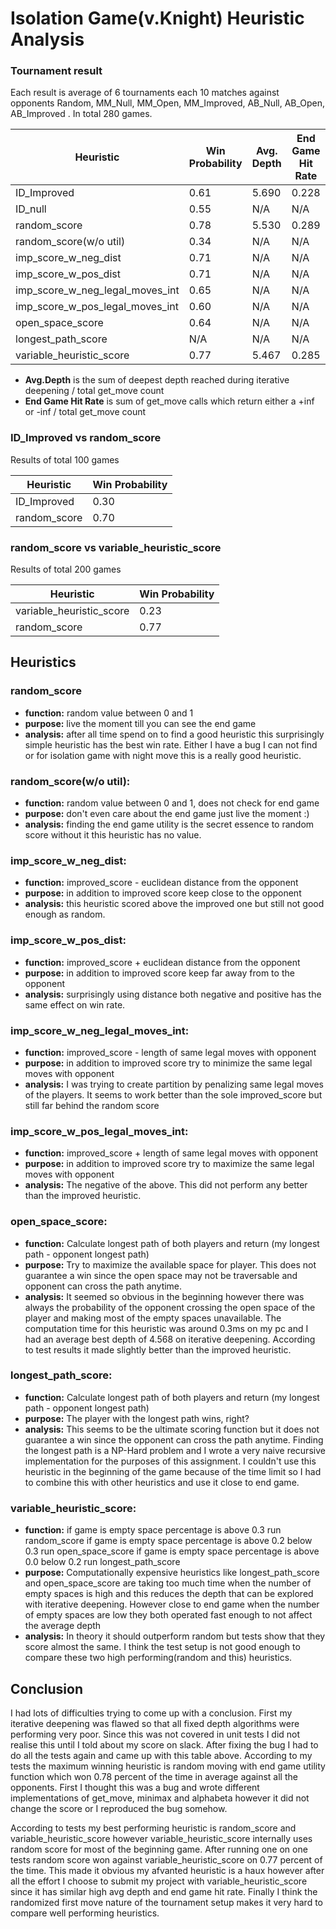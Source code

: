 # Isolation Game(v.Knight) Heuristic Analysis

### Tournament result
Each result is average of 6 tournaments each 10 matches against opponents Random, MM_Null, MM_Open, MM_Improved, AB_Null, AB_Open, AB_Improved . In total 280 games.

| Heuristic | Win Probability | Avg. Depth | End Game Hit Rate |
| ------ | ------ | ------ | ------ |
| ID_Improved | 0.61 | 5.690 | 0.228 |
| ID_null | 0.55 | N/A | N/A |
| random_score | 0.78 | 5.530 | 0.289 |
| random_score(w/o util) | 0.34 | N/A | N/A |
| imp_score_w_neg_dist | 0.71 | N/A | N/A |
| imp_score_w_pos_dist | 0.71 | N/A | N/A |
| imp_score_w_neg_legal_moves_int | 0.65 | N/A | N/A |
| imp_score_w_pos_legal_moves_int | 0.60  | N/A | N/A |
| open_space_score | 0.64 | N/A | N/A |
| longest_path_score | N/A | N/A | N/A |
| variable_heuristic_score | 0.77 | 5.467 | 0.285 |
* **Avg.Depth** is the sum of deepest depth reached during iterative deepening / total get_move count
* **End Game Hit Rate** is sum of get_move calls which return either a +inf or -inf / total get_move count

### ID_Improved vs random_score

Results of total 100 games 

| Heuristic | Win Probability |
| ------ | ------ | 
| ID_Improved | 0.30 | 
| random_score | 0.70 | 

### random_score vs variable_heuristic_score

Results of total 200 games 

| Heuristic | Win Probability |
| ------ | ------ | 
| variable_heuristic_score | 0.23 | 
| random_score | 0.77 | 

## Heuristics
### random_score
* **function:** random value between 0 and 1
* **purpose:** live the moment till you can see the end game
* **analysis:** after all time spend on to find a good heuristic this surprisingly simple heuristic has the best win rate. Either I have a bug I can not find or for isolation game with night move this is a really good heuristic.

### random_score(w/o util):
* **function:** random value between 0 and 1, does not check for end game
* **purpose:** don't even care about the end game just live the moment :)
* **analysis:** finding the end game utility is the secret essence to random score without it this heuristic has no value.

### imp_score_w_neg_dist:
* **function:** improved_score - euclidean distance from the opponent
* **purpose:** in addition to improved score keep close to the opponent
* **analysis:** this heuristic scored above the improved one but still not good enough as random.

### imp_score_w_pos_dist:
* **function:** improved_score + euclidean distance from the opponent
* **purpose:** in addition to improved score keep far away from to the opponent
* **analysis:** surprisingly using distance both negative and positive has the same effect on win rate.

### imp_score_w_neg_legal_moves_int:
* **function:** improved_score - length of same legal moves with opponent
* **purpose:** in addition to improved score try to minimize the same legal moves with opponent
* **analysis:** I was trying to create partition by penalizing same legal moves of the players. It seems to work better than the sole improved_score but still far behind the random score

### imp_score_w_pos_legal_moves_int:
* **function:** improved_score + length of same legal moves with opponent
* **purpose:** in addition to improved score try to maximize the same legal moves with opponent
* **analysis:** The negative of the above. This did not perform any better than the improved heuristic.

### open_space_score:
* **function:** Calculate longest path of both players and return (my longest path - opponent longest path)
* **purpose:** Try to maximize the available space for player. This does not guarantee a win since the open space may not be traversable and opponent can cross the path anytime.
* **analysis:** It seemed so obvious in the beginning however there was always the probability of the opponent crossing the open space of the player and making most of the empty spaces unavailable. The computation time for this heuristic was around 0.3ms on my pc and I had an average best depth of 4.568 on iterative deepening. According to test results it made slightly better than the improved heuristic.

### longest_path_score:
* **function:** Calculate longest path of both players and return (my longest path - opponent longest path)
* **purpose:** The player with the longest path wins, right?
* **analysis:** This seems to be the ultimate scoring function but it does not guarantee a win since the opponent can cross the path anytime. Finding the longest path is a NP-Hard problem and I wrote a very naive recursive
implementation for the purposes of this assignment. I couldn't use this heuristic in the beginning of the game because of the time limit so I had to combine this with other heuristics and use it close to end game.

### variable_heuristic_score:
* **function:**
        if game is empty space percentage is above 0.3 run random_score
        if game is empty space percentage is above 0.2 below 0.3 run open_space_score
        if game is empty space percentage is above 0.0 below 0.2 run longest_path_score
* **purpose:** Computationally expensive heuristics like longest_path_score and open_space_score are taking too much time
        when the number of empty spaces is high and this reduces the depth that can be explored with iterative deepening.
        However close to end game when the number of empty spaces are low they both operated fast enough to not affect the average depth
* **analysis:** In theory it should outperform random but tests show that they score almost the same. I think the test setup is not good enough to compare these two high performing(random and this) heuristics.

## Conclusion

I had lots of difficulties trying to come up with a conclusion. First my iterative deepening was flawed so that all fixed depth algorithms were performing very poor. Since this was not covered in unit tests I did not realise this until I told about my score on slack. After fixing the bug I had to do all the tests again and came up with this table above. According to my tests the maximum winning heuristic is random moving with end game utility function which won 0.78 percent of the time in average against all the opponents. First I thought this was a bug and wrote different implementations of get_move, minimax and alphabeta however it did not change the score or I reproduced the bug somehow.

According to tests my best performing heuristic is random_score and variable_heuristic_score however variable_heuristic_score internally uses random score for most of the beginning game. After running one on one tests random score won against variable_heuristic_score on 0.77 percent of the time. This made it obvious my afvanted heuristic is a haux however after all the effort I choose to submit my project with variable_heuristic_score since it has similar high avg depth and end game hit rate. Finally I think the randomized first move nature of the tournament setup makes it very hard to compare well performing heuristics.



